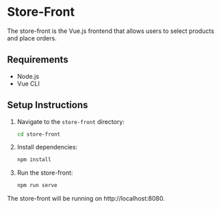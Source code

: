 # Store-Front

The store-front is the Vue.js frontend that allows users to select products and place orders.

## Requirements

- Node.js
- Vue CLI

## Setup Instructions

1. Navigate to the `store-front` directory:
   ```bash
   cd store-front
2. Install dependencies:
   ```bash
   npm install
3. Run the store-front:
   ```bash
   npm run serve
The store-front will be running on http://localhost:8080.
